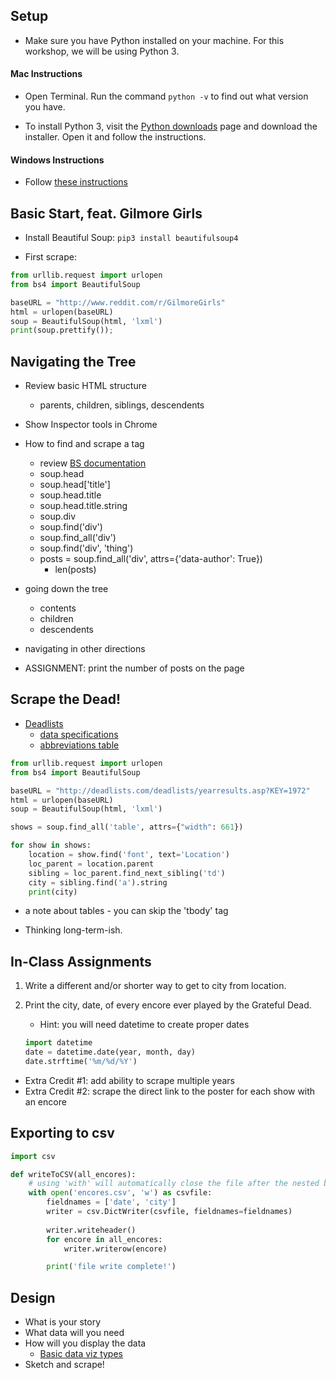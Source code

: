 ## Setup
* Make sure you have Python installed on your machine. For this workshop, we will be using Python 3. 

#### Mac Instructions
* Open Terminal. Run the command `python -v` to find out what version you have.

* To install Python 3, visit the [Python downloads](https://www.python.org/downloads/) page and download the installer. Open it and follow the instructions.

#### Windows Instructions
* Follow [these instructions](https://docs.python.org/3/using/windows.html)


## Basic Start, feat. Gilmore Girls
* Install Beautiful Soup: `pip3 install beautifulsoup4`

* First scrape:
```python
from urllib.request import urlopen
from bs4 import BeautifulSoup

baseURL = "http://www.reddit.com/r/GilmoreGirls"
html = urlopen(baseURL)
soup = BeautifulSoup(html, 'lxml')
print(soup.prettify());
```

## Navigating the Tree 
* Review basic HTML structure
	* parents, children, siblings, descendents
* Show Inspector tools in Chrome
* How to find and scrape a tag
	* review [BS documentation](https://www.crummy.com/software/BeautifulSoup/bs4/doc/)
  * soup.head
  * soup.head['title']
  * soup.head.title
  * soup.head.title.string
  * soup.div
  * soup.find('div')
  * soup.find_all('div')
  * soup.find('div', 'thing')
  * posts = soup.find_all('div', attrs={'data-author': True})
  	* len(posts)
* going down the tree
	* contents
	* children
	* descendents
* navigating in other directions

* ASSIGNMENT: print the number of posts on the page

## Scrape the Dead!
* [Deadlists](http://deadlists.com/deadlists/yearresults.asp?KEY=1972)
	* [data specifications](http://www.deadlists.com/dlsite/dataspec.html)
	* [abbreviations table](http://deadlists.com/deadlists/symbols.htm)

```python
from urllib.request import urlopen
from bs4 import BeautifulSoup

baseURL = "http://deadlists.com/deadlists/yearresults.asp?KEY=1972"
html = urlopen(baseURL)
soup = BeautifulSoup(html, 'lxml')

shows = soup.find_all('table', attrs={"width": 661})

for show in shows:
	location = show.find('font', text='Location')
	loc_parent = location.parent 
	sibling = loc_parent.find_next_sibling('td')
	city = sibling.find('a').string
	print(city)
```
* a note about tables - you can skip the 'tbody' tag

* Thinking long-term-ish.

## In-Class Assignments 
1. Write a different and/or shorter way to get to city from location. 

2. Print the city, date, of every encore ever played by the Grateful Dead.

	* Hint: you will need datetime to create proper dates
	```python
	import datetime
	date = datetime.date(year, month, day)
	date.strftime('%m/%d/%Y')
	```
* Extra Credit #1: add ability to scrape multiple years
* Extra Credit #2: scrape the direct link to the poster for each show with an encore

## Exporting to csv
```python
import csv

def writeToCSV(all_encores):
	# using 'with' will automatically close the file after the nested block of code
	with open('encores.csv', 'w') as csvfile:
		fieldnames = ['date', 'city']
		writer = csv.DictWriter(csvfile, fieldnames=fieldnames)
		
		writer.writeheader()
		for encore in all_encores:
			writer.writerow(encore)

		print('file write complete!')
```

## Design
* What is your story
* What data will you need
* How will you display the data
	* [Basic data viz types](http://www.datavizcatalogue.com/)
* Sketch and scrape!




